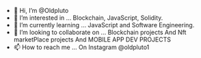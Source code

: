 - 👋 Hi, I’m @Oldpluto
- 👀 I’m interested in ... Blockchain, JavaScript, Solidity.
- 🌱 I’m currently learning ... JavaScript and Software Engineering.
- 💞️ I’m looking to collaborate on ... Blockchain projects And Nft marketPlace projects And MOBILE APP DEV PROJECTS 
- 📫 How to reach me ... On Instagram @oldpluto1

<!---
Oldpluto/Oldpluto is a ✨ special ✨ repository because its `README.md` (this file) appears on your GitHub profile.
You can click the Preview link to take a look at your changes.
--->
